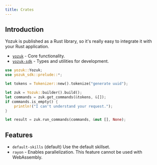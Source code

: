 ```yaml
---
title: Crates
---
```


## Introduction

Yozuk is published as a Rust library, so it's really easy to integrate it with your Rust application.

- [`yozuk`](https://crates.io/crates/yozuk) - Core functionality.
- [`yozuk-sdk`](https://crates.io/crates/yozuk-sdk) - Types and utilities for development.

```Rust
use yozuk::Yozuk;
use yozuk_sdk::prelude::*;

let tokens = Tokenizer::new().tokenize("generate uuid");

let zuk = Yozuk::builder().build();
let commands = zuk.get_commands(&tokens, &[]);
if commands.is_empty() {
    println!("I can't understand your request.");
}

let result = zuk.run_commands(commands, &mut [], None);
```

## Features

- `default-skills` (default) Use the default skillset.
- `rayon` - Enables parallelization. This feature cannot be used with WebAssembly.